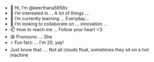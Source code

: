 - 👋 Hi, I’m @keerthana5958v       
- 👀 I’m interested in ... A lot of things ...           
- 🌱 I’m currently learning ... Everyday...              
- 💞️ I’m looking to collaborate on ... innovation ...                
- 📫 How to reach me ... Follow your heart <3                     
- 😄 Pronouns: ... She       
- ⚡ Fun fact: ... I'm 20, yay!           
- Just know that: ... Not all clouds float, sometimes they sit on a hot machine    
   
<!--- 
keerthana5958v/keerthana5958v is a ✨ special ✨ repository because its `README.md` (this file) appears on your GitHub profile.
You can click the Preview link to take a look at your changes.
--->
